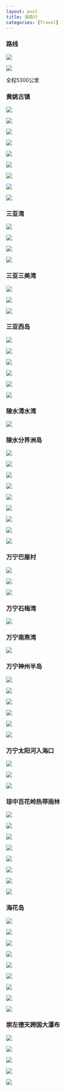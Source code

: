 ```yaml
---
layout: post
title: 海南行
categories: [Travel]
---
```


### 路线
![]({{site.url}}/pics/hainan/map1.jpg)

![]({{site.url}}/pics/hainan/map2.jpg)

全程5300公里

### 黄姚古镇
![]({{site.url}}/pics/hainan/huangyao1.jpg)

![]({{site.url}}/pics/hainan/huangyao2.jpg)

![]({{site.url}}/pics/hainan/huangyao3.jpg)

![]({{site.url}}/pics/hainan/huangyao4.jpg)

![]({{site.url}}/pics/hainan/huangyao5.jpg)

![]({{site.url}}/pics/hainan/huangyao6.jpg)

![]({{site.url}}/pics/hainan/huangyao7.jpg)

![]({{site.url}}/pics/hainan/huangyao8.jpg)

![]({{site.url}}/pics/hainan/huangyao9.jpg)


### 三亚湾
![]({{site.url}}/pics/hainan/sanyawan1.jpg)

![]({{site.url}}/pics/hainan/sanyawan2.jpg)

![]({{site.url}}/pics/hainan/sanyawan3.jpg)

![]({{site.url}}/pics/hainan/sanyawan4.jpg)

### 三亚三美湾
![]({{site.url}}/pics/hainan/sanmeiwan1.jpg)

![]({{site.url}}/pics/hainan/sanmeiwan2.jpg)

![]({{site.url}}/pics/hainan/sanmeiwan3.jpg)

### 三亚西岛
![]({{site.url}}/pics/hainan/xidao1.jpg)

![]({{site.url}}/pics/hainan/xidao2.jpg)

![]({{site.url}}/pics/hainan/xidao3.jpg)

![]({{site.url}}/pics/hainan/xidao4.jpg)

![]({{site.url}}/pics/hainan/xidao5.jpg)

![]({{site.url}}/pics/hainan/xidao6.jpg)

### 陵水清水湾
![]({{site.url}}/pics/hainan/linshuiwan.jpg)

### 陵水分界洲岛
![]({{site.url}}/pics/hainan/fenjiezhou1.jpg)

![]({{site.url}}/pics/hainan/fenjiezhou2.jpg)

![]({{site.url}}/pics/hainan/fenjiezhou3.jpg)

![]({{site.url}}/pics/hainan/fenjiezhou4.jpg)

![]({{site.url}}/pics/hainan/fenjiezhou5.jpg)

![]({{site.url}}/pics/hainan/fenjiezhou6.jpg)

![]({{site.url}}/pics/hainan/fenjiezhou7.jpg)

![]({{site.url}}/pics/hainan/fenjiezhou8.jpg)

![]({{site.url}}/pics/hainan/fenjiezhou9.jpg)

### 万宁巴厘村
![]({{site.url}}/pics/hainan/balicun1.jpg)

![]({{site.url}}/pics/hainan/balicun2.jpg)

![]({{site.url}}/pics/hainan/balicun3.jpg)

### 万宁石梅湾
![]({{site.url}}/pics/hainan/shimeiwan.jpg)

### 万宁南燕湾
![]({{site.url}}/pics/hainan/nanyanwan.jpg)

### 万宁神州半岛
![]({{site.url}}/pics/hainan/shenzhoubandao1.jpg)

![]({{site.url}}/pics/hainan/shenzhoubandao2.jpg)

![]({{site.url}}/pics/hainan/shenzhoubandao3.jpg)

![]({{site.url}}/pics/hainan/shenzhoubandao4.jpg)

![]({{site.url}}/pics/hainan/shenzhoubandao5.jpg)

![]({{site.url}}/pics/hainan/shenzhoubandao6.jpg)

### 万宁太阳河入海口
![]({{site.url}}/pics/hainan/taiyanghe1.jpg)

![]({{site.url}}/pics/hainan/taiyanghe2.jpg)

![]({{site.url}}/pics/hainan/taiyanghe3.jpg)

### 琼中百花岭热带雨林
![]({{site.url}}/pics/hainan/baihualing1.jpg)

![]({{site.url}}/pics/hainan/baihualing2.jpg)

![]({{site.url}}/pics/hainan/baihualing3.jpg)

![]({{site.url}}/pics/hainan/baihualing4.jpg)

![]({{site.url}}/pics/hainan/baihualing5.jpg)

![]({{site.url}}/pics/hainan/baihualing6.jpg)

![]({{site.url}}/pics/hainan/baihualing7.jpg)

![]({{site.url}}/pics/hainan/baihualing8.jpg)

### 海花岛
![]({{site.url}}/pics/hainan/haihuadao1.jpg)

![]({{site.url}}/pics/hainan/haihuadao2.jpg)

![]({{site.url}}/pics/hainan/haihuadao3.jpg)

![]({{site.url}}/pics/hainan/haihuadao4.jpg)

![]({{site.url}}/pics/hainan/haihuadao5.jpg)

![]({{site.url}}/pics/hainan/haihuadao6.jpg)

![]({{site.url}}/pics/hainan/haihuadao7.jpg)

![]({{site.url}}/pics/hainan/haihuadao8.jpg)

![]({{site.url}}/pics/hainan/haihuadao10.jpg)

### 崇左德天跨国大瀑布
![]({{site.url}}/pics/hainan/detiandapubu1.jpg)

![]({{site.url}}/pics/hainan/detiandapubu2.jpg)

![]({{site.url}}/pics/hainan/detiandapubu3.jpg)

![]({{site.url}}/pics/hainan/detiandapubu4.jpg)

![]({{site.url}}/pics/hainan/detiandapubu6.jpg)
